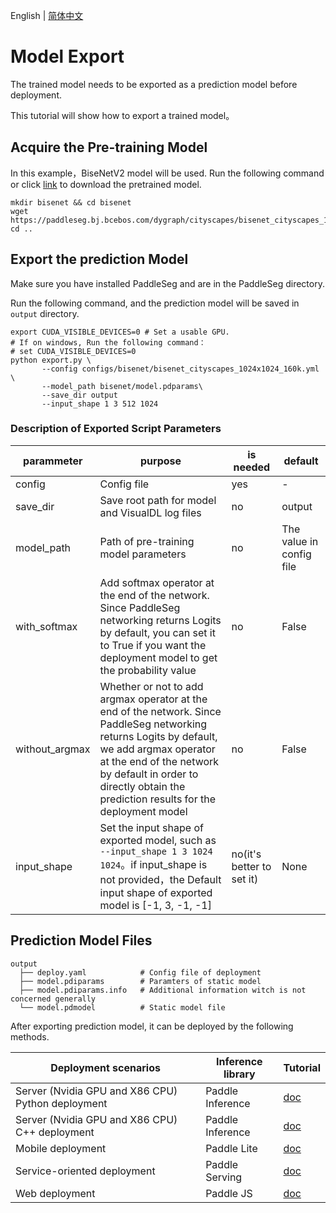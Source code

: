 English | [简体中文](model_export_cn.md)

# Model Export

The trained model needs to be exported as a prediction model before deployment.

This tutorial will show how to export a trained model。


## Acquire the Pre-training Model

In this example，BiseNetV2 model will be used. Run the following command or click [link](https://paddleseg.bj.bcebos.com/dygraph/cityscapes/bisenet_cityscapes_1024x1024_160k/model.pdparams) to download the pretrained model.
```shell
mkdir bisenet && cd bisenet
wget https://paddleseg.bj.bcebos.com/dygraph/cityscapes/bisenet_cityscapes_1024x1024_160k/model.pdparams
cd ..
```

## Export the prediction Model

Make sure you have installed PaddleSeg and are in the PaddleSeg directory.

Run the following command, and the prediction model will be saved in `output` directory.

```shell
export CUDA_VISIBLE_DEVICES=0 # Set a usable GPU.
# If on windows, Run the following command：
# set CUDA_VISIBLE_DEVICES=0
python export.py \
       --config configs/bisenet/bisenet_cityscapes_1024x1024_160k.yml \
       --model_path bisenet/model.pdparams\
       --save_dir output
       --input_shape 1 3 512 1024
```

### Description of Exported Script Parameters

|parammeter|purpose|is needed|default|
|-|-|-|-|
|config|Config file|yes|-|
|save_dir|Save root path for model and VisualDL log files|no|output|
|model_path|Path of pre-training model parameters|no|The value in config file|
|with_softmax|Add softmax operator at the end of the network. Since PaddleSeg networking returns Logits by default, you can set it to True if you want the deployment model to get the probability value|no|False|
|without_argmax|Whether or not to add argmax operator at the end of the network. Since PaddleSeg networking returns Logits by default, we add argmax operator at the end of the network by default in order to directly obtain the prediction results for the deployment model|no|False|
|input_shape| Set the input shape of exported model, such as `--input_shape 1 3 1024 1024`。if input_shape is not provided，the Default input shape of exported model is [-1, 3, -1, -1] | no(it's better to set it) | None |

## Prediction Model Files

```shell
output
  ├── deploy.yaml            # Config file of deployment
  ├── model.pdiparams        # Paramters of static model
  ├── model.pdiparams.info   # Additional information witch is not concerned generally
  └── model.pdmodel          # Static model file
```

After exporting prediction model, it can be deployed by the following methods.

|Deployment scenarios|Inference library|Tutorial|
|-|-|-|
|Server (Nvidia GPU and X86 CPU) Python deployment|Paddle Inference|[doc](../deploy/python/)|
|Server (Nvidia GPU and X86 CPU) C++ deployment|Paddle Inference|[doc](../deploy/cpp/)|
|Mobile deployment|Paddle Lite|[doc](../deploy/lite/)|
|Service-oriented deployment |Paddle Serving|[doc](../deploy/serving/)|
|Web deployment|Paddle JS|[doc](../deploy/web/)|
